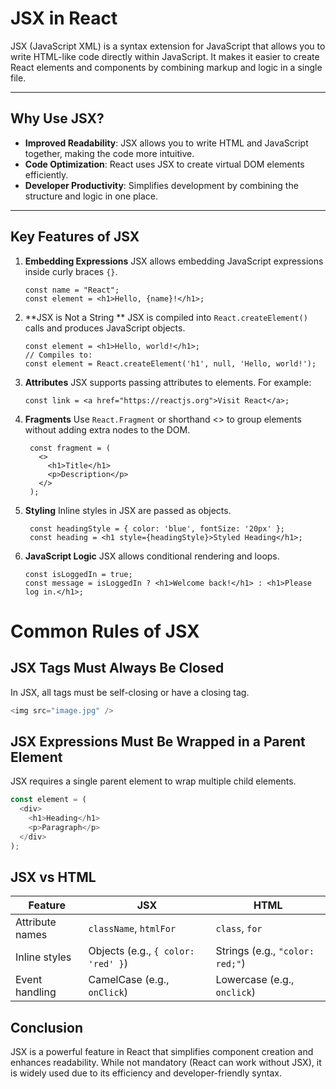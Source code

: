 # JSX in React

JSX (JavaScript XML) is a syntax extension for JavaScript that allows you to write HTML-like code directly within JavaScript. It makes it easier to create React elements and components by combining markup and logic in a single file.

---

## **Why Use JSX?**

- **Improved Readability**: JSX allows you to write HTML and JavaScript together, making the code more intuitive.
- **Code Optimization**: React uses JSX to create virtual DOM elements efficiently.
- **Developer Productivity**: Simplifies development by combining the structure and logic in one place.

---

## **Key Features of JSX**

1. **Embedding Expressions**
   JSX allows embedding JavaScript expressions inside curly braces `{}`.

   ```
   const name = "React";
   const element = <h1>Hello, {name}!</h1>;
   ```
2. **JSX is Not a String **
   JSX is compiled into `React.createElement()` calls and produces JavaScript objects.

   ```
   const element = <h1>Hello, world!</h1>;
   // Compiles to:
   const element = React.createElement('h1', null, 'Hello, world!');
   ```
3. **Attributes**
   JSX supports passing attributes to elements. For example:

   ```
   const link = <a href="https://reactjs.org">Visit React</a>;
   
   ```
4. **Fragments**
   Use `React.Fragment` or shorthand <> to group elements without adding extra nodes to the DOM.

   ```
    const fragment = (
      <>
        <h1>Title</h1>
        <p>Description</p>
      </>
    );

   ```
5. **Styling**
   Inline styles in JSX are passed as objects.

   ```
    const headingStyle = { color: 'blue', fontSize: '20px' };
    const heading = <h1 style={headingStyle}>Styled Heading</h1>;

   ```
6. **JavaScript Logic**
   JSX allows conditional rendering and loops.

   ```
   const isLoggedIn = true;
   const message = isLoggedIn ? <h1>Welcome back!</h1> : <h1>Please log in.</h1>;

   ```
# Common Rules of JSX

## JSX Tags Must Always Be Closed

In JSX, all tags must be self-closing or have a closing tag.

```javascript
<img src="image.jpg" />
```
## JSX Expressions Must Be Wrapped in a Parent Element

JSX requires a single parent element to wrap multiple child elements.

```javascript
const element = (
  <div>
    <h1>Heading</h1>
    <p>Paragraph</p>
  </div>
);
```
## JSX vs HTML

| **Feature**        | **JSX**                             | **HTML**                     |
|---------------------|-------------------------------------|------------------------------|
| Attribute names     | `className`, `htmlFor`             | `class`, `for`               |
| Inline styles       | Objects (e.g., `{ color: 'red' }`) | Strings (e.g., `"color: red;"`) |
| Event handling      | CamelCase (e.g., `onClick`)        | Lowercase (e.g., `onclick`)   |

## Conclusion

JSX is a powerful feature in React that simplifies component creation and enhances readability. While not mandatory (React can work without JSX), it is widely used due to its efficiency and developer-friendly syntax.

